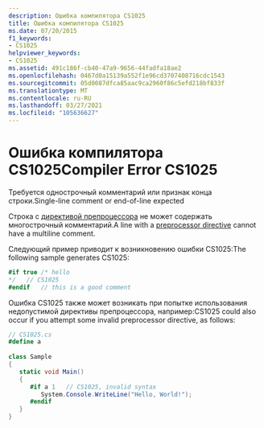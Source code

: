 ```yaml
---
description: Ошибка компилятора CS1025
title: Ошибка компилятора CS1025
ms.date: 07/20/2015
f1_keywords:
- CS1025
helpviewer_keywords:
- CS1025
ms.assetid: 491c186f-cb40-47a9-9656-44fadfa18ae2
ms.openlocfilehash: 0467d0a15139a552f1e96cd3707408716cdc1543
ms.sourcegitcommit: 05d0087dfca85aac9ca2960f86c5efd218bf833f
ms.translationtype: MT
ms.contentlocale: ru-RU
ms.lasthandoff: 03/27/2021
ms.locfileid: "105636627"
---
```

# <a name="compiler-error-cs1025"></a><span data-ttu-id="6af64-103">Ошибка компилятора CS1025</span><span class="sxs-lookup"><span data-stu-id="6af64-103">Compiler Error CS1025</span></span>

<span data-ttu-id="6af64-104">Требуется однострочный комментарий или признак конца строки.</span><span class="sxs-lookup"><span data-stu-id="6af64-104">Single-line comment or end-of-line expected</span></span>  
  
 <span data-ttu-id="6af64-105">Строка с [директивой препроцессора](../language-reference/preprocessor-directives.md) не может содержать многострочный комментарий.</span><span class="sxs-lookup"><span data-stu-id="6af64-105">A line with a [preprocessor directive](../language-reference/preprocessor-directives.md) cannot have a multiline comment.</span></span>  
  
 <span data-ttu-id="6af64-106">Следующий пример приводит к возникновению ошибки CS1025:</span><span class="sxs-lookup"><span data-stu-id="6af64-106">The following sample generates CS1025:</span></span>  
  
```csharp  
#if true /* hello  
*/   // CS1025  
#endif   // this is a good comment  
```  
  
 <span data-ttu-id="6af64-107">Ошибка CS1025 также может возникать при попытке использования недопустимой директивы препроцессора, например:</span><span class="sxs-lookup"><span data-stu-id="6af64-107">CS1025 could also occur if you attempt some invalid preprocessor directive, as follows:</span></span>  
  
```csharp  
// CS1025.cs  
#define a  
  
class Sample  
{  
   static void Main()  
   {  
      #if a 1   // CS1025, invalid syntax  
         System.Console.WriteLine("Hello, World!");  
      #endif  
   }  
}  
```
